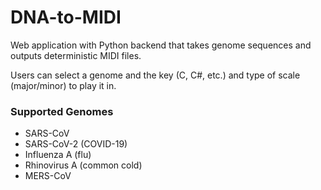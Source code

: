 # DNA-to-MIDI

Web application with Python backend that takes genome sequences and outputs deterministic MIDI files. 

Users can select a genome and the key (C, C#, etc.) and type of scale (major/minor) to play it in.

### Supported Genomes
* SARS-CoV
* SARS-CoV-2 (COVID-19)
* Influenza A (flu)
* Rhinovirus A (common cold)
* MERS-CoV
